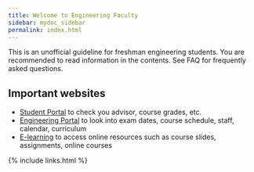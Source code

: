 ```yaml
---
title: Welcome to Engineering Faculty
sidebar: mydoc_sidebar
permalink: index.html
---
```


This is an unofficial guideline for freshman engineering students. You are recommended to read information in the contents. See FAQ for frequently asked questions.

## Important websites

- [Student Portal](https://student.gau.edu.tr) to check you advisor, course grades, etc.
- [Engineering Portal](https://portal.gaueng.org) to look into exam dates, course schedule, staff, calendar, curriculum 
- [E-learning](https://elearning.gau.edu.tr) to access online resources such as course slides, assignments, online courses 

{% include links.html %}
